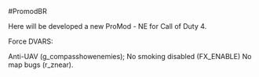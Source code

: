 #PromodBR

Here will be developed a new ProMod - NE for Call of Duty 4.

Force DVARS:

Anti-UAV (g_compasshowenemies);
No smoking disabled (FX_ENABLE)
No map bugs (r_znear).
